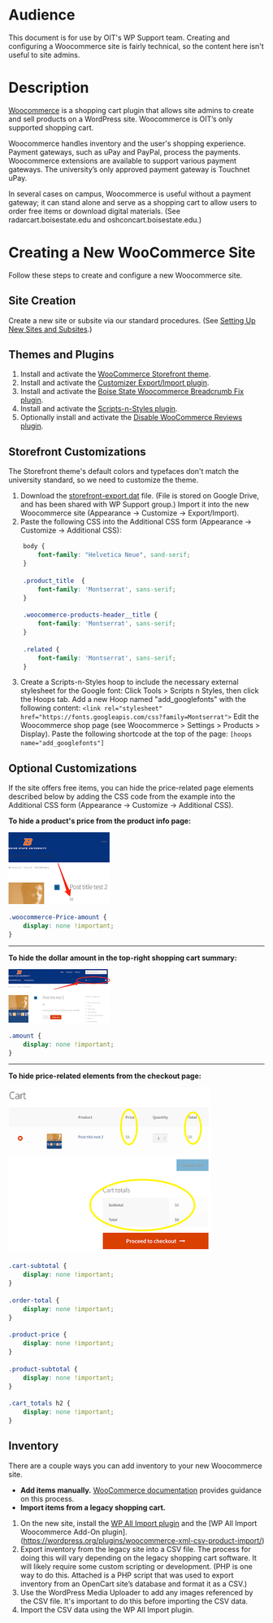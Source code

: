 # Audience

This document is for use by OIT's WP Support team. Creating and configuring a Woocommerce site is fairly technical, so the content here isn't useful to site admins.

# Description

[Woocommerce](https://woocommerce.com/) is a shopping cart plugin that allows site admins to create and sell products on a WordPress site. Woocommerce is OIT’s only supported shopping cart. 

Woocommerce handles inventory and the user's shopping experience. Payment gateways, such as uPay and PayPal, process the payments. Woocommerce extensions are available to support various payment gateways. The university’s only approved payment gateway is Touchnet uPay. 

In several cases on campus, Woocommerce is useful without a payment gateway; it can stand alone and serve as a shopping cart to allow users to order free items or download digital materials. (See radarcart.boisestate.edu and oshconcart.boisestate.edu.)

# Creating a New WooCommerce Site

Follow these steps to create and configure a new Woocommerce site.
 ## Site Creation

Create a new site or subsite via our standard procedures. (See [Setting Up New Sites and Subsites](https://sites.google.com/a/boisestate.edu/wordpress-support/setting-up-new-sites-and-subsites).)
## Themes and Plugins

1. Install and activate the [WooCommerce Storefront theme](https://woocommerce.com/storefront/).
1. Install and activate the [Customizer Export/Import plugin](https://wordpress.org/plugins/customizer-export-import/).
1. Install and activate the [Boise State Woocommerce Breadcrumb Fix plugin](https://sites.google.com/a/boisestate.edu/wordpress-support/plugins/boise-state-custom-plugins/plugin-boise-state-woocommerce-breadcrumb-fix).
1. Install and activate the [Scripts-n-Styles plugin](https://wordpress.org/plugins/scripts-n-styles/).
1. Optionally install and activate the [Disable WooCommerce Reviews plugin](https://wordpress.org/plugins/disable-woocommerce-reviews/).

## Storefront Customizations

The Storefront theme's default colors and typefaces don't match the university standard, so we need to customize the theme.
1. Download the [storefront-export.dat](https://drive.google.com/file/d/0B-gU-pxuqWpqNnA4ZmVJQmRxWXM/view) file. (File is stored on Google Drive, and has been shared with WP Support group.) Import it into the new Woocommerce site (Appearance -> Customize -> Export/Import).
1. Paste the following CSS into the Additional CSS form (Appearance -> Customize -> Additional CSS):

```css
	body {
		font-family: "Helvetica Neue", sand-serif;	
	}

	.product_title  {
		font-family: 'Montserrat', sans-serif;
	}

	.woocommerce-products-header__title {
		font-family: 'Montserrat', sans-serif;
	}

	.related {
		font-family: 'Montserrat', sans-serif;
	}
```
3. Create a Scripts-n-Styles hoop to include the necessary external stylesheet for the Google font:
Click Tools > Scripts n Styles, then click the Hoops tab.
Add a new Hoop named "add_googlefonts" with the following content:
`<link rel="stylesheet" href="https://fonts.googleapis.com/css?family=Montserrat">`
Edit the Woocommerce shop page (see Woocommerce > Settings > Products > Display). Paste the following shortcode at the top of the page: `[hoops name="add_googlefonts"]`

## Optional Customizations

If the site offers free items, you can hide the price-related page elements described below by adding the CSS code from the example into the Additional CSS form (Appearance -> Customize -> Additional CSS).


**To hide a product's price from the product info page:**

![alt text](https://github.com/OITWPsupport/documentation/blob/master/images/screenshot1.png "On-screen location of price info to be hidden.")
```css
.woocommerce-Price-amount {
    display: none !important;
}
```
---

**To hide the dollar amount in the top-right shopping cart summary:**

![alt text](https://github.com/OITWPsupport/documentation/blob/master/images/screenshot2.png "On-screen location of shopping cart summary to be hidden.")
```css
.amount {
    display: none !important;
}
```
---

**To hide price-related elements from the checkout page:**

![alt text](https://github.com/OITWPsupport/documentation/blob/master/images/screenshot3.png "On-screen location of price elements to be hidden.")
```css
.cart-subtotal {
    display: none !important;
}

.order-total {
    display: none !important;
}

.product-price {
    display: none !important;
}

.product-subtotal {
    display: none !important;
}

.cart_totals h2 {
    display: none !important;
}
```

## Inventory

There are a couple ways you can add inventory to your new Woocommerce site.
+ **Add items manually.** [WooCommerce documentation](https://docs.woocommerce.com/documentation/plugins/woocommerce/getting-started/setup-products/) provides guidance on this process.
+ **Import items from a legacy shopping cart.**
1. On the new site, install the [WP All Import plugin](https://wordpress.org/plugins/wp-all-import/) and the [WP All Import Woocommerce Add-On plugin]. (https://wordpress.org/plugins/woocommerce-xml-csv-product-import/)
1. Export inventory from the legacy site into a CSV file. The process for doing this will vary depending on the legacy shopping cart software. It will likely require some custom scripting or development. (PHP is one way to do this. Attached is a PHP script that was used to export inventory from an OpenCart site’s database and format it as a CSV.)
1. Use the WordPress Media Uploader to add any images referenced by the CSV file. It's important to do this before importing the CSV data.
1. Import the CSV data using the WP All Import plugin.

